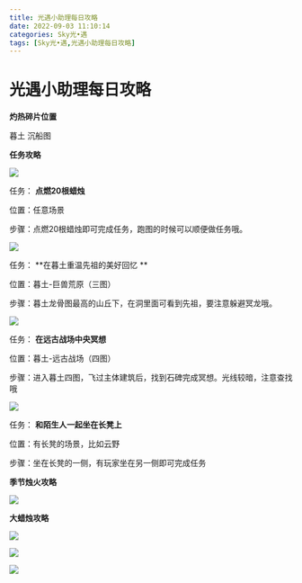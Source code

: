 ```yaml
---
title: 光遇小助理每日攻略
date: 2022-09-03 11:10:14
categories: Sky光•遇
tags: [Sky光•遇,光遇小助理每日攻略]
---
```

# 光遇小助理每日攻略
**灼热碎片位置**

暮土 沉船图

  

 **任务攻略**

![](https://img.166.net/reunionpub/ds/kol/20220829/001313-rc41oa80ye.png)

任务： **点燃20根蜡烛**

位置：任意场景

步骤：点燃20根蜡烛即可完成任务，跑图的时候可以顺便做任务哦。

![](https://img.166.net/reunionpub/ds/kol/20220903/004902-smfyh7kulq.png)

任务： **在暮土重温先祖的美好回忆  **

位置：暮土-巨兽荒原（三图）

步骤：暮土龙骨图最高的山丘下，在洞里面可看到先祖，要注意躲避冥龙哦。

![](https://img.166.net/reunionpub/ds/kol/20220903/005017-b89h5s41zk.png)

任务： **在远古战场中央冥想**

位置：暮土-远古战场（四图）

步骤：进入暮土四图，飞过主体建筑后，找到石碑完成冥想。光线较暗，注意查找哦

![](https://img.166.net/reunionpub/ds/kol/20220903/004954-lm639ipyzs.png)

任务： **和陌生人一起坐在长凳上**

位置：有长凳的场景，比如云野

步骤：坐在长凳的一侧，有玩家坐在另一侧即可完成任务

 **季节烛火攻略**

![](https://img.166.net/reunionpub/ds/kol/20220903/004608-2ucpgjvwad.png)

  

 **大蜡烛攻略**

![](https://img.166.net/reunionpub/ds/kol/20220903/005354-yustk6gzqw.png)

![](https://img.166.net/reunionpub/ds/kol/20220903/005339-aewcnyi0qr.png)

![](https://img.166.net/reunionpub/ds/kol/20220903/004600-wb1mot9h6q.png)

  

